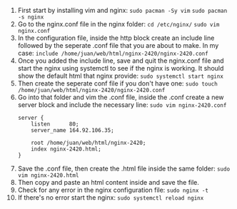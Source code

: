 1. First start by installing vim and nginx:
    `sudo pacman -Sy vim`
    `sudo pacman -s nginx`
2. Go to the nginx.conf file in the nginx folder:
    `cd /etc/nginx/`
    `sudo vim nginx.conf`
3. In the configuration file, inside the http block create an include line followed by the seperate .conf file that you are about to make. In my case:
    `include /home/juan/web/html/nginx-2420/nginx-2420.conf`
4. Once you added the include line, save and quit the nginx.conf file and start the nginx using systemctl to see if the nginx is working. It should show the default html that nginx provide:
    `sudo systemctl start nginx`
5. Then create the seperate conf file if you don't have one:
    `sudo touch /home/juan/web/html/nginx-2420/nginx-2420.conf`
6. Go into that folder and vim the .conf file, inside the .conf create a new server block and include the necessary line:
    `sudo vim nginx-2420.conf`
    ```
    server {
        listen      80;
        server_name 164.92.106.35;

        root /home/juan/web/html/nginx-2420;
        index nginx-2420.html;
    }
    ```
7. Save the .conf file, then create the .html file inside the same folder:
    `sudo vim nginx-2420.html`
8. Then copy and paste an html content inside and save the file.
9. Check for any error in the nginx configuration file:
    `sudo nginx -t`
10. If there's no error start the nginx:
    `sudo systemctl reload nginx`

